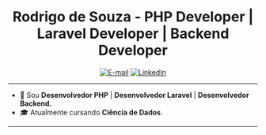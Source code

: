 
<h1 align="center">Rodrigo de Souza - PHP Developer | Laravel Developer | Backend Developer</h1>

<div align="center">
    <p>
        <a href="mailto:rsouza.contato@gmail.com"><img src="https://img.shields.io/badge/-rsouza.contato@gmail.com-020114?style=for-the-badge&amp;logo=microsoft-outlook&amp;logoColor=F75B02&amp;color:FFF" alt="E-mail"></a>
        <a href="https://www.linkedin.com/in/rsfsantos/"><img src="https://img.shields.io/badge/-LinkedIn-020114?style=for-the-badge&amp;logo=linkedin&amp;logoColor=F75B02&amp;color:FFF" alt="LinkedIn"></a>
    </p>
</div>

***
- 📌 Sou **Desenvolvedor PHP** | **Desenvolvedor Laravel** | **Desenvolvedor Backend.**
- 🎓 Atualmente cursando **Ciência de Dados**.
***